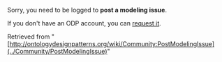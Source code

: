 Sorry, you need to be logged to __post a modeling issue__. 


If you don't have an ODP account, you can [request it](http://ontologydesignpatterns.org/wiki/Special:RequestAccount "Special:RequestAccount").





Retrieved from "[http://ontologydesignpatterns.org/wiki/Community:PostModelingIssue](../Community/PostModelingIssue)"